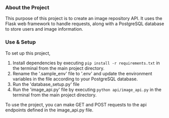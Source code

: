 ### About the Project

This purpose of this project is to create an image repository API. It uses the Flask web framework to handle requests, along with a PostgreSQL database to store users and image information.

### Use & Setup

To set up this project,

1. Install dependencies by executing `pip install -r requirements.txt` in the terminal from the main project directory.
2. Rename the '.sample_env' file to '.env' and update the environment variables in the file according to your PostgreSQL database.
3. Run the 'database_setup.py' file
4. Run the 'image_api.py' file by executing `python api/image_api.py` in the terminal from the main project directory.

To use the project, you can make GET and POST requests to the api endpoints defined in the image_api.py file.
